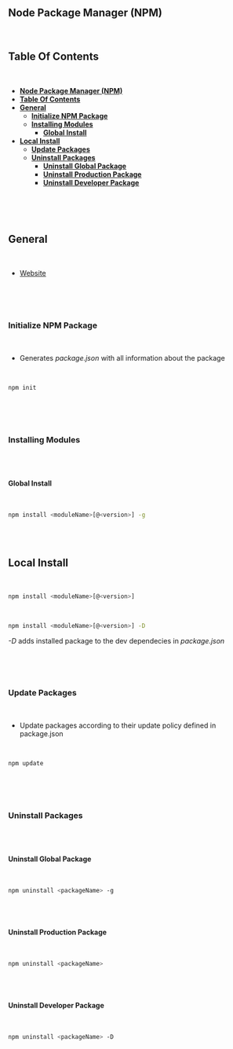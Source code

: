 ## **Node Package Manager (NPM)**
<br>

## **Table Of Contents**
<br>

- [**Node Package Manager (NPM)**](#node-package-manager-npm)
- [**Table Of Contents**](#table-of-contents)
- [**General**](#general)
  - [**Initialize NPM Package**](#initialize-npm-package)
  - [**Installing Modules**](#installing-modules)
    - [**Global Install**](#global-install)
- [**Local Install**](#local-install)
  - [**Update Packages**](#update-packages)
  - [**Uninstall Packages**](#uninstall-packages)
    - [**Uninstall Global Package**](#uninstall-global-package)
    - [**Uninstall Production Package**](#uninstall-production-package)
    - [**Uninstall Developer Package**](#uninstall-developer-package)

<br>
<br>
<br>

## **General**
<br>

* [Website](https://www.npmjs.com)

<br>
<br>
<br>

### **Initialize NPM Package**
<br>

* Generates _package.json_ with all information about the package

<br>

```bash
npm init 
```

<br>
<br>
<br>

### **Installing Modules**
<br>
<br>

#### **Global Install**
<br>

```bash
npm install <moduleName>[@<version>] -g
```

<br>
<br>

## **Local Install**
<br>

```bash
npm install <moduleName>[@<version>]
```

<br>

```bash
npm install <moduleName>[@<version>] -D
```

_-D_ adds installed package to the dev dependecies in _package.json_

<br>
<br>
<br>

### **Update Packages**
<br>

* Update packages according to their update policy defined in package.json

<br>

```bash
npm update
```

<br>
<br>
<br>

### **Uninstall Packages**
<br>
<br>

#### **Uninstall Global Package**
<br>

```bash
npm uninstall <packageName> -g
```

<br>
<br>

#### **Uninstall Production Package**
<br>

```bash
npm uninstall <packageName>
```

<br>
<br>

#### **Uninstall Developer Package**
<br>

```bash
npm uninstall <packageName> -D
```





<!-- 

Semantic Versioning Numbers
X.Y.Z

X = Major Version
Y = Minor Version
Z = Patch Version

Modifier:

X.Y.Z           use exactly this version
^X.Y.Z          allow update of minor and patch version
~X.Y.Z          allow update of patch version
*               always use newest version

-->